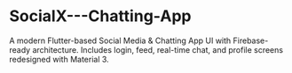 # SocialX---Chatting-App
A modern Flutter-based Social Media &amp; Chatting App UI with Firebase-ready architecture. Includes login, feed, real-time chat, and profile screens redesigned with Material 3.
